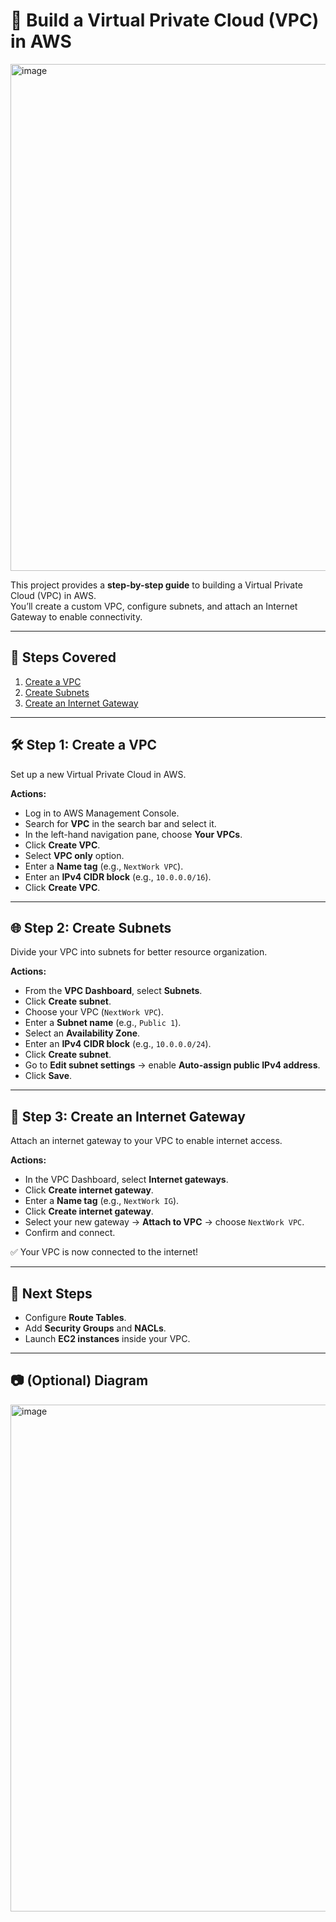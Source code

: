 # 🚀 Build a Virtual Private Cloud (VPC) in AWS
<img width="989" height="811" alt="image" src="https://github.com/user-attachments/assets/e414cdd4-b780-48eb-a657-eb0dbc228093" />


This project provides a **step-by-step guide** to building a Virtual Private Cloud (VPC) in AWS.  
You’ll create a custom VPC, configure subnets, and attach an Internet Gateway to enable connectivity.  

---

## 📑 Steps Covered
1. [Create a VPC](#step-1-create-a-vpc)  
2. [Create Subnets](#step-2-create-subnets)  
3. [Create an Internet Gateway](#step-3-create-an-internet-gateway)  

---

## 🛠️ Step 1: Create a VPC
Set up a new Virtual Private Cloud in AWS.  

**Actions:**  
- Log in to AWS Management Console.  
- Search for **VPC** in the search bar and select it.  
- In the left-hand navigation pane, choose **Your VPCs**.  
- Click **Create VPC**.  
- Select **VPC only** option.  
- Enter a **Name tag** (e.g., `NextWork VPC`).  
- Enter an **IPv4 CIDR block** (e.g., `10.0.0.0/16`).  
- Click **Create VPC**.  

---

## 🌐 Step 2: Create Subnets
Divide your VPC into subnets for better resource organization.  

**Actions:**  
- From the **VPC Dashboard**, select **Subnets**.  
- Click **Create subnet**.  
- Choose your VPC (`NextWork VPC`).  
- Enter a **Subnet name** (e.g., `Public 1`).  
- Select an **Availability Zone**.  
- Enter an **IPv4 CIDR block** (e.g., `10.0.0.0/24`).  
- Click **Create subnet**.  
- Go to **Edit subnet settings** → enable **Auto-assign public IPv4 address**.  
- Click **Save**.  

---

## 🔗 Step 3: Create an Internet Gateway
Attach an internet gateway to your VPC to enable internet access.  

**Actions:**  
- In the VPC Dashboard, select **Internet gateways**.  
- Click **Create internet gateway**.  
- Enter a **Name tag** (e.g., `NextWork IG`).  
- Click **Create internet gateway**.  
- Select your new gateway → **Attach to VPC** → choose `NextWork VPC`.  
- Confirm and connect.  

✅ Your VPC is now connected to the internet!  

---

## 📌 Next Steps
- Configure **Route Tables**.  
- Add **Security Groups** and **NACLs**.  
- Launch **EC2 instances** inside your VPC.  

---

## 📷 (Optional) Diagram
<img width="989" height="811" alt="image" src="https://github.com/user-attachments/assets/55fe0fce-01d3-4b37-95d4-7285f81ecfad" />




